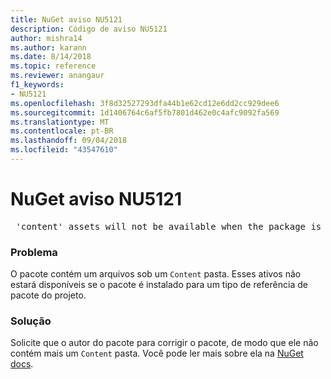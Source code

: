 ```yaml
---
title: NuGet aviso NU5121
description: Código de aviso NU5121
author: mishra14
ms.author: karann
ms.date: 8/14/2018
ms.topic: reference
ms.reviewer: anangaur
f1_keywords:
- NU5121
ms.openlocfilehash: 3f8d32527293dfa44b1e62cd12e6dd2cc929dee6
ms.sourcegitcommit: 1d1406764c6af5fb7801d462e0c4afc9092fa569
ms.translationtype: MT
ms.contentlocale: pt-BR
ms.lasthandoff: 09/04/2018
ms.locfileid: "43547610"
---
```

# <a name="nuget-warning-nu5121"></a>NuGet aviso NU5121
<pre> 'content' assets will not be available when the package is installed after the migration.</pre>

### <a name="issue"></a>Problema

O pacote contém um arquivos sob um `Content` pasta. Esses ativos não estará disponíveis se o pacote é instalado para um tipo de referência de pacote do projeto.


### <a name="solution"></a>Solução

Solicite que o autor do pacote para corrigir o pacote, de modo que ele não contém mais um `Content` pasta. Você pode ler mais sobre ela na [NuGet docs](https://docs.microsoft.com/en-us/nuget/reference/migrate-packages-config-to-package-reference).

